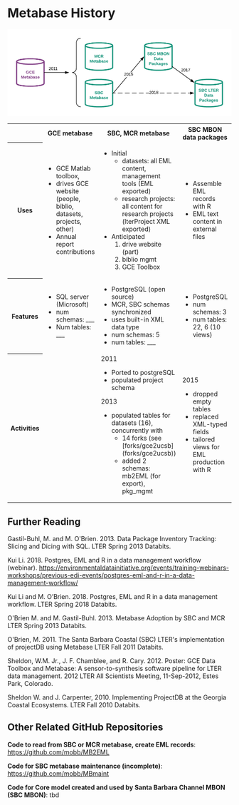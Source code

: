 # Metabase History

![Metabase history](Metabase_history.png)


<table>
<tr>
<th>
&nbsp;
</th>

<th>
GCE metabase
</th>

<th>
SBC, MCR metabase
</th>

<th>
SBC MBON data packages
</th>

<th>
SBC LTER data packages
</th>

</tr>

<tr>
<th>
Uses
</th>

<td>
<ul>
<li>GCE Matlab toolbox, 
<li>drives GCE website (people, biblio, datasets, projects, other)
<li>Annual report contributions

</td>

<td>
<ul>
<li>Initial
<ul>
<li>datasets: all EML content, management tools (EML exported)
<li>research projects: all content for research projects (lterProject XML exported)
</ul>
<li>Anticipated 
<ol>
<li>drive website (part)
<li>biblio mgmt
<li>GCE Toolbox

</td>

<td>
<ul>
<li>Assemble EML records with R
<li>EML text content in external files
</td>

<td>
<ul>
<li>Assemble EML records with R  
<li>EML text content in external files
<li>Anticipated 
<ol>
<li>drive website (part, TBD)
<li>biblio mgmt
</td>

</tr>



<tr>
<th>
Features
</th>

<td>
<ul>
<li>SQL server (Microsoft)
<li>num schemas: ___
<li>Num tables: ___

</td>

<td>
<ul>
<li>PostgreSQL (open source)
<li>MCR, SBC schemas synchronized
<li>uses built-in XML data type
<li>num schemas: 5
<li>num tables: ___
</td>

<td>
<ul>
<li>PostgreSQL
<li>num schemas: 3
<li>num tables: 22, 6 (10 views)
</td>

<td>
<ul>
<li>PostgreSQL
<li>num schemas: ___
<li>num tables: ___
</td>

</tr>


<tr>
<th>
Activities
</th>

<td>
&nbsp;
</td>

<td>
2011
<ul>
<li>Ported to postgreSQL
<li>populated project schema

</ul>
2013
<ul>
<li>populated tables for datasets (16), concurrently with
<ul><li>14 forks (see [forks/gce2ucsb](forks/gce2ucsb))
<li>added 2 schemas: mb2EML (for export), pkg_mgmt
</ul>
</ul>

</td>

<td>
2015
<ul>
<li>dropped empty tables 
<li>replaced XML-typed fields
<li>tailored views for EML production with R
</td>

<td>
2017
<ul>
<li>copy schema, migrate content
</ul>
2018
<ul>
<li>judicious additions from sbc_metabase, for anticipated uses (above)
</td>

</tr>
</table>


## Further Reading
Gastil-Buhl, M. and M. O'Brien. 2013.
Data Package Inventory Tracking: Slicing and Dicing with SQL.
LTER Spring 2013 Databits.

Kui Li. 2018.
Postgres, EML and R in a data management workflow (webinar). 
https://environmentaldatainitiative.org/events/training-webinars-workshops/previous-edi-events/postgres-eml-and-r-in-a-data-management-workflow/

Kui Li and M. O’Brien. 2018.
Postgres, EML and R in a data management workflow.
LTER Spring 2018 Databits.

O'Brien M. and M. Gastil-Buhl. 2013.
Metabase Adoption by SBC and MCR
LTER Spring 2013 Databits.

O'Brien, M. 2011.
The Santa Barbara Coastal (SBC) LTER's implementation of projectDB using Metabase
LTER Fall 2011 Databits.

Sheldon, W.M. Jr., J. F. Chamblee, and R. Cary. 2012. 
Poster: GCE Data Toolbox and Metabase: A
sensor-to-synthesis software pipeline for LTER data management. 2012 LTER All Scientists Meeting,
11-Sep-2012, Estes Park, Colorado.

Sheldon W. and J. Carpenter, 2010. 
Implementing ProjectDB at the Georgia Coastal Ecosystems. 
LTER Fall 2010 Databits.


## Other Related GitHub Repositories
**Code to read from SBC or MCR metabase, create EML records**: 
https://github.com/mobb/MB2EML

**Code for SBC metabase maintenance (incomplete)**:
https://github.com/mobb/MBmaint

**Code for Core model created and used by Santa Barbara Channel MBON (SBC MBON)**:
tbd
